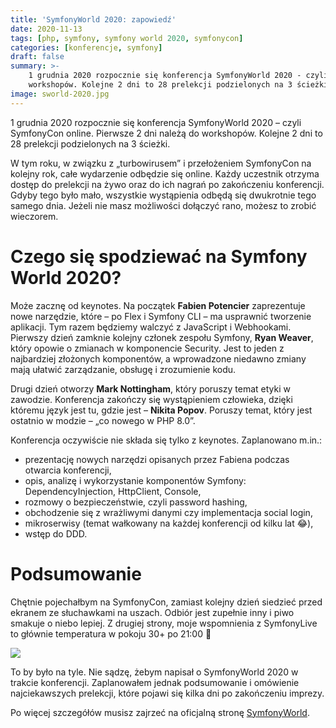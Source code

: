 ```yaml
---
title: 'SymfonyWorld 2020: zapowiedź'
date: 2020-11-13
tags: [php, symfony, symfony world 2020, symfonycon]
categories: [konferencje, symfony]
draft: false
summary: >-
    1 grudnia 2020 rozpocznie się konferencja SymfonyWorld 2020 - czyli SymfonyCon online. Pierwsze 2 dni należą do
    workshopów. Kolejne 2 dni to 28 prelekcji podzielonych na 3 ścieżki.
image: sworld-2020.jpg
---
```


1 grudnia 2020 rozpocznie się konferencja SymfonyWorld 2020 – czyli SymfonyCon online. Pierwsze 2 dni należą do
workshopów. Kolejne 2 dni to 28 prelekcji podzielonych na 3 ścieżki.

W tym roku, w związku z „turbowirusem” i przełożeniem SymfonyCon na kolejny rok, całe wydarzenie odbędzie się online.
Każdy uczestnik otrzyma dostęp do prelekcji na żywo oraz do ich nagrań po zakończeniu konferencji. Gdyby tego było mało,
wszystkie wystąpienia odbędą się dwukrotnie tego samego dnia. Jeżeli nie masz możliwości dołączyć rano, możesz to zrobić
wieczorem.

# Czego się spodziewać na Symfony World 2020?

Może zacznę od keynotes. Na początek **Fabien Potencier** zaprezentuje nowe narzędzie, które – po Flex i Symfony CLI – ma
usprawnić tworzenie aplikacji. Tym razem będziemy walczyć z JavaScript i Webhookami. Pierwszy dzień zamknie kolejny
członek zespołu Symfony, **Ryan Weaver**, który opowie o zmianach w komponencie Security. Jest to jeden z najbardziej
złożonych komponentów, a wprowadzone niedawno zmiany mają ułatwić zarządzanie, obsługę i zrozumienie kodu.

Drugi dzień otworzy **Mark Nottingham**, który poruszy temat etyki w zawodzie. Konferencja zakończy się wystąpieniem
człowieka, dzięki któremu język jest tu, gdzie jest – **Nikita Popov**. Poruszy temat, który jest ostatnio w modzie – „co
nowego w PHP 8.0”.

Konferencja oczywiście nie składa się tylko z keynotes. Zaplanowano m.in.:

* prezentację nowych narzędzi opisanych przez Fabiena podczas otwarcia konferencji, 
* opis, analizę i wykorzystanie komponentów Symfony: DependencyInjection, HttpClient, Console,
* rozmowy o bezpieczeństwie, czyli password hashing,
* obchodzenie się z wrażliwymi danymi czy implementacja social login,
* mikroserwisy (temat wałkowany na każdej konferencji od kilku lat 😂), 
* wstęp do DDD.

# Podsumowanie 

Chętnie pojechałbym na SymfonyCon, zamiast kolejny dzień siedzieć przed
ekranem ze słuchawkami na uszach. Odbiór jest zupełnie inny i piwo smakuje o niebo lepiej. Z drugiej strony, moje
wspomnienia z SymfonyLive to głównie temperatura w pokoju 30+ po 21:00 🙂

![][symfony-live-2019-room-temperature]

To by było na tyle. Nie sądzę, żebym napisał o SymfonyWorld 2020 w trakcie konferencji. Zaplanowałem jednak podsumowanie
i omówienie najciekawszych prelekcji, które pojawi się kilka dni po zakończeniu imprezy.

Po więcej szczegółów musisz zajrzeć na oficjalną stronę [SymfonyWorld][symfony-world-2020-website].

[symfony-live-2019-room-temperature]: ./slive-2019-temperature.jpg
[symfony-world-2020-website]: https://live.symfony.com/2020-world/

